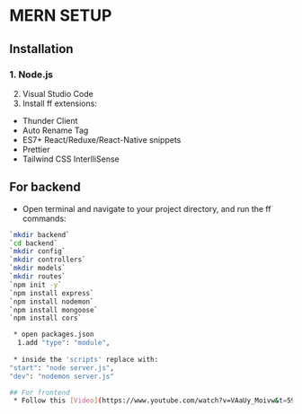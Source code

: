 # **MERN SETUP**

## Installation
### 1. Node.js
 2. Visual Studio Code
 3. Install ff extensions:
  * Thunder Client
  * Auto Rename Tag
  * ES7+ React/Reduxe/React-Native snippets
  * Prettier
  * Tailwind CSS InterlliSense

## For backend
 * Open terminal and navigate to your project directory, and run the ff commands:
```sh
`mkdir backend`
`cd backend`
`mkdir config`
`mkdir controllers`
`mkdir models`
`mkdir routes`
`npm init -y`
`npm install express`
`npm install nodemon`
`npm install mongoose`
`npm install cors`

 * open packages.json
  1.add "type": "module",
 
 * inside the 'scripts' replace with:
"start": "node server.js",
"dev": "nodemon server.js"

## For frontend
 * Follow this [Video](https://www.youtube.com/watch?v=VAaUy_Moivw&t=597s&ab_channel=React%26NextjsProjectswithSahand)
